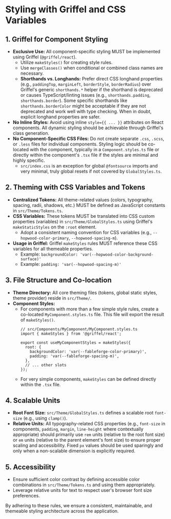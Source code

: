# Styling with Griffel and CSS Variables

## 1. Griffel for Component Styling
*   **Exclusive Use:** All component-specific styling MUST be implemented using Griffel (`@griffel/react`).
    *   Utilize `makeStyles()` for creating style rules.
    *   Use `mergeClasses()` when conditional or combined class names are necessary.
    *   **Shorthands vs. Longhands:** Prefer direct CSS longhand properties (e.g., `paddingTop`, `marginLeft`, `borderStyle`, `borderRadius`) over Griffel's generic `shorthands.*` helper if the shorthand is deprecated or causes TypeScript/linting issues (e.g., `shorthands.padding`, `shorthands.border`). Some specific shorthands like `shorthands.borderColor` might be acceptable if they are not deprecated and work well with type checking. When in doubt, explicit longhand properties are safer.
*   **No Inline Styles:** Avoid using inline `style={{ ... }}` attributes on React components. All dynamic styling should be achievable through Griffel's class generation.
*   **No Component-Specific CSS Files:** Do not create separate `.css`, `.scss`, or `.less` files for individual components. Styling logic should be co-located with the component, typically in a `Component.styles.ts` file or directly within the component's `.tsx` file if the styles are minimal and highly specific.
    *   `src/index.css` is an exception for global `@fontsource` imports and very minimal, truly global resets if not covered by `GlobalStyles.ts`.

## 2. Theming with CSS Variables and Tokens
*   **Centralized Tokens:** All theme-related values (colors, typography, spacing, radii, shadows, etc.) MUST be defined as JavaScript constants in `src/Theme/Tokens.ts`.
*   **CSS Variables:** These tokens MUST be translated into CSS custom properties (variables) in `src/Theme/GlobalStyles.ts` using Griffel's `makeStaticStyles` on the `:root` element.
    *   Adopt a consistent naming convention for CSS variables (e.g., `--hopwood-color-primary`, `--hopwood-spacing-m`).
*   **Usage in Griffel:** Griffel `makeStyles` rules MUST reference these CSS variables for all themeable properties.
    *   Example: `backgroundColor: 'var(--hopwood-color-background-surface)'`
    *   Example: `padding: 'var(--hopwood-spacing-m)'`

## 3. File Structure and Co-location
*   **Theme Directory:** All core theming files (tokens, global static styles, theme provider) reside in `src/Theme/`.
*   **Component Styles:**
    *   For components with more than a few simple style rules, create a co-located `MyComponent.styles.ts` file. This file will export the result of `makeStyles()`.
        ```
        // src/Components/MyComponent/MyComponent.styles.ts
        import { makeStyles } from '@griffel/react';

        export const useMyComponentStyles = makeStyles({
          root: {
            backgroundColor: 'var(--fableforge-color-primary)',
            padding: 'var(--fableforge-spacing-m)',
          },
          // ... other slots
        });
        ```
    *   For very simple components, `makeStyles` can be defined directly within the `.tsx` file.

## 4. Scalable Units
*   **Root Font Size:** `src/Theme/GlobalStyles.ts` defines a scalable root `font-size` (e.g., using `clamp()`).
*   **Relative Units:** All typography-related CSS properties (e.g., `font-size` in components, `padding`, `margin`, `line-height` where contextually appropriate) should primarily use `rem` units (relative to the root font size) or `em` units (relative to the parent element's font size) to ensure proper scaling and accessibility. Fixed `px` values should be used sparingly and only when a non-scalable dimension is explicitly required.

## 5. Accessibility
*   Ensure sufficient color contrast by defining accessible color combinations in `src/Theme/Tokens.ts` and using them appropriately.
*   Leverage relative units for text to respect user's browser font size preferences.

By adhering to these rules, we ensure a consistent, maintainable, and themeable styling architecture across the application.
